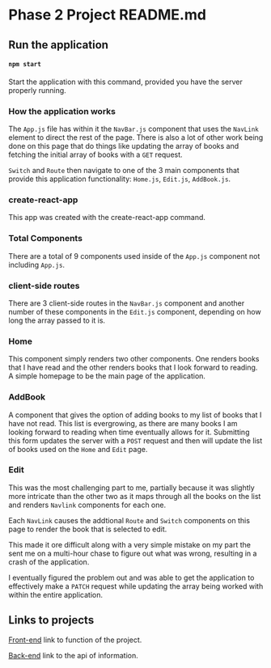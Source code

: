 # Phase 2 Project README.md

## Run the application

#### `npm start`
Start the application with this command, provided you have the server properly running.

### How the application works
The `App.js` file has within it the `NavBar.js` component that uses the `NavLink` element to direct the rest of the page. There is also a lot of other work being done on this page that do things like updating the array of books and fetching the initial array of books with a `GET` request.

`Switch` and `Route` then navigate to one of the 3 main components that provide this application functionality: `Home.js`, `Edit.js`, `AddBook.js`.

### create-react-app
This app was created with the create-react-app command.

### Total Components
There are a total of 9 components used inside of the `App.js` component not including `App.js`.

### client-side routes
There are 3 client-side routes in the `NavBar.js` component and another number of these components in the `Edit.js` component, depending on how long the array passed to it is.



### Home
This component simply renders two other components. One renders books that I have read and the other renders books that I look forward to reading. A simple homepage to be the main page of the application.

### AddBook
A component that gives the option of adding books to my list of books that I have not read. This list is evergrowing, as there are many books I am looking forward to reading when time eventually allows for it. Submitting this form updates the server with a `POST` request and then will update the list of books used on the `Home` and `Edit` page.

### Edit
This was the most challenging part to me, partially because it was slightly more intricate than the other two as it maps through all the books on the list and renders `Navlink` components for each one.

Each `NavLink` causes the addtional `Route` and `Switch` components on this page to render the book that is selected to edit. 

This made it ore difficult along with a very simple mistake on my part the sent me on a multi-hour chase to figure out what was wrong, resulting in a crash of the application.

I eventually figured the problem out and was able to get the application to effectively make a `PATCH` request while updating the array being worked with within the entire application.

## Links to projects
[Front-end](https://marvelous-choux-e0ec7e.netlify.app/) link to function of the project.

[Back-end](https://read-vs-unread-books.onrender.com/books) link to the api of information.